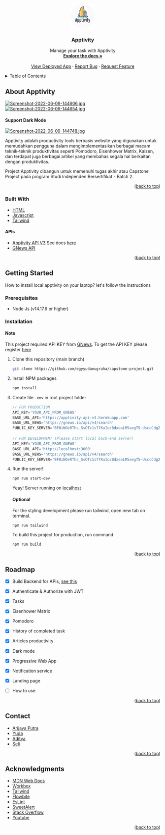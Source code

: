 <div id="top"></div>

<!-- PROJECT LOGO -->
<br />
<div align="center">
  <a href="https://github.com/egyyudanugraha/capstone-project">
    <img src="src/public/favicon.png" alt="Logo" width="80" height="80">
  </a>

<h3 align="center">Apptivity</h3>

  <p align="center">
    Manage your task with Apptivity
    <br />
    <a href="#top"><strong>Explore the docs »</strong></a>
    <br />
    <br />
    <a href="https://apptivity-v1.netlify.app">View Deployed App</a>
    ·
    <a href="https://github.com/egyyudanugraha/capstone-project/issues">Report Bug</a>
    ·
    <a href="https://github.com/egyyudanugraha/capstone-project/issues">Request Feature</a>
  </p>
</div>



<!-- TABLE OF CONTENTS -->
<details>
  <summary>Table of Contents</summary>
  <ol>
    <li>
      <a href="#about-the-project">About The Project</a>
      <ul>
        <li><a href="#built-with">Built With</a></li>
      </ul>
    </li>
    <li>
      <a href="#getting-started">Getting Started</a>
      <ul>
        <li><a href="#prerequisites">Prerequisites</a></li>
        <li><a href="#installation">Installation</a></li>
      </ul>
    </li>
    <li><a href="#roadmap">Roadmap</a></li>
    <li><a href="#contact">Contact</a></li>
    <li><a href="#acknowledgments">Acknowledgments</a></li>
  </ol>
</details>



<!-- ABOUT THE PROJECT -->
## About Apptivity

[![Screenshot-2022-06-09-144606.jpg](https://i.postimg.cc/59DMBFM7/Screenshot-2022-06-09-144606.jpg)](https://apptivity-v1.netlify.app)
[![Screenshot-2022-06-09-144654.jpg](https://i.postimg.cc/TYH5q0P8/Screenshot-2022-06-09-144654.jpg)](https://apptivity-v1.netlify.app)

#### Support Dark Mode
[![Screenshot-2022-06-09-144748.jpg](https://i.postimg.cc/jqMDtcPW/Screenshot-2022-06-09-144748.jpg)](https://apptivity-v1.netlify.app)

Apptivity adalah productivity tools berbasis website yang digunakan untuk memudahkan pengguna dalam mengimplementasikan berbagai macam teknik-teknik produktivitas seperti Pomodoro, Eisenhower Matrix, Kaizen, dan terdapat juga berbagai artikel yang membahas segala hal berkaitan dengan produktivitas.

Project Apptivity dibangun untuk memenuhi tugas akhir atau Capstone Project pada program Studi Independen Bersertifikat - Batch 2.

<p align="right">(<a href="#top">back to top</a>)</p>



### Built With

* [HTML](https://html.com/)
* [Javascript](https://www.javascript.com/)
* [Tailwind](https://tailwindcss.com/)

#### APIs
* [Apptivity API V3](https://apptivity-api-v3.herokuapp.com/) See docs [here](https://github.com/egyyudanugraha/capstone-project/tree/backend-v3)
* [GNews API](https://gnews.io/)

<p align="right">(<a href="#top">back to top</a>)</p>



<!-- GETTING STARTED -->
## Getting Started

How to install local apptivity on your laptop? let's follow the instructions

### Prerequisites
* Node Js (v14.17.6 or higher)


### Installation
  #### Note
  This project required API KEY from [GNews](https://gnews.io/). To get the API KEY please register [here](https://gnews.io/register)

1. Clone this repository (main branch)
   ```sh
   git clone https://github.com/egyyudanugraha/capstone-project.git
   ```
2. Install NPM packages
   ```sh
   npm install
   ```
3. Create file `.env` in root project folder
   ```js
   // FOR PRODUCTION
   API_KEY='YOUR_API_FROM_GNEWS'
   BASE_URL_API='https://apptivity-api-v3.herokuapp.com'
   BASE_URL_NEWS='https://gnews.io/api/v4/search'
   PUBLIC_KEY_SERVER='BF0iNOeRThs_SsOTc1s77KuIozBdxeaLM5aegT5-UsccCdg2QN9bZQ_a4SZtZ_Y09-ytma00m4AeHqYvk5MZuJA'
   
   // FOR DEVELOPMENT (Please start local back-end server)
   API_KEY='YOUR_API_FROM_GNEWS'
   BASE_URL_API='http://localhost:3000'
   BASE_URL_NEWS='https://gnews.io/api/v4/search'
   PUBLIC_KEY_SERVER='BF0iNOeRThs_SsOTc1s77KuIozBdxeaLM5aegT5-UsccCdg2QN9bZQ_a4SZtZ_Y09-ytma00m4AeHqYvk5MZuJA'
   ```
4. Run the server!
   ```sh
   npm run start-dev
   ```
   Yeay! Server running on [localhost](http://localhost:8080/)
   
   #### Optional
   For the styling development please run tailwind, open new tab on terminal.
   ```sh
   npm run tailwind
   ```
   To build this project for production, run command
   ```sh
   npm run build
   ```
<p align="right">(<a href="#top">back to top</a>)</p>


<!-- ROADMAP -->
## Roadmap

- [x] Build Backend for APIs, [see this](https://github.com/egyyudanugraha/capstone-project/tree/backend-v3)
- [x] Authenticate & Authorize with JWT
- [x] Tasks
- [x] Eisenhower Matrix
- [x] Pomodoro
- [x] History of completed task
- [x] Articles productivity
- [x] Dark mode
- [x] Progressive Web App
- [x] Notification service
- [x] Landing page
- [ ] How to use


<p align="right">(<a href="#top">back to top</a>)</p>

<!-- CONTACT -->
## Contact

- [Arijaya Putra](https://www.instagram.com/)
- [Yuda](https://www.instagram.com/_yuda23_)
- [Aditya](https://www.instagram.com/)
- [Seli](https://www.instagram.com/)

<p align="right">(<a href="#top">back to top</a>)</p>


<!-- ACKNOWLEDGMENTS -->
## Acknowledgments

* [MDN Web Docs](https://developer.mozilla.org/)
* [Workbox](https://developer.chrome.com/docs/workbox/)
* [Tailwind](https://tailwindcss.com/)
* [Flowbite](https://flowbite.com/)
* [EsLint](https://eslint.org/)
* [SweetAlert](https://sweetalert2.github.io/)
* [Stack Overflow](https://stackoverflow.com/)
* [Youtube](https://www.youtube.com/)

<p align="right">(<a href="#top">back to top</a>)</p>
